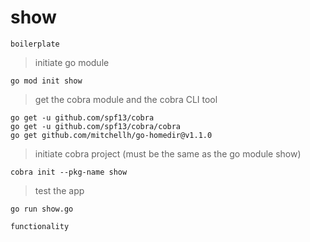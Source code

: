 # show

`boilerplate`

> initiate go module

    go mod init show

> get the cobra module and the cobra CLI tool

    go get -u github.com/spf13/cobra
    go get -u github.com/spf13/cobra/cobra
    go get github.com/mitchellh/go-homedir@v1.1.0

> initiate cobra project (must be the same as the go module show)

    cobra init --pkg-name show

> test the app

    go run show.go

`functionality`